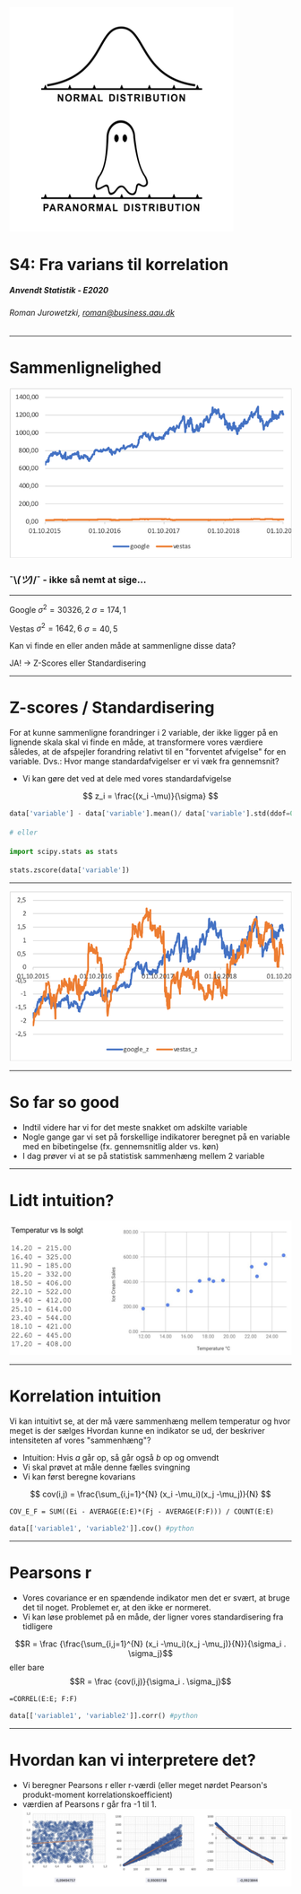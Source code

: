 ![is](img/paranormal.png)



S4: Fra varians til korrelation 
===


<!-- $size: 16:9 -->

<!--- $theme: gaia 
---> 

##### Anvendt Statistik - E2020


###### Roman Jurowetzki, roman@business.aau.dk


---

# Sammenlignelighed


![fin](img/fin.png)

### ¯\\_(ツ)_/¯ - ikke så nemt at sige...

---
Google
$\sigma^2 = 30326,2$ 
$\sigma = 174,1$ 

Vestas
$\sigma^2 = 1642,6$
$\sigma = 40,5$

Kan vi finde en eller anden måde at sammenligne disse data?

JA! $\rightarrow$ Z-Scores eller Standardisering

---

# Z-scores / Standardisering

For at kunne sammenligne forandringer i 2 variable, der ikke ligger på en lignende skala skal vi finde en måde, at transformere vores værdiere således, at de afspejler forandring relativt til en "forventet afvigelse" for en variable.
Dvs.: Hvor mange standardafvigelser er vi væk fra gennemsnit?

- Vi kan gøre det ved at dele med vores standardafvigelse


$$ z_i = \frac{(x_i -\mu)}{\sigma} $$



 ```python
 data['variable'] - data['variable'].mean()/ data['variable'].std(ddof=0)
 
 # eller
 
import scipy.stats as stats

stats.zscore(data['variable'])
 ``` 
 
 
---

![fin](img/fin_z.png)

---

# So far so good

- Indtil videre har vi for det meste snakket om adskilte variable
- Nogle gange gar vi set på forskellige indikatorer beregnet på en variable med en bibetingelse (fx. gennemsnitlig alder vs. køn)
- I dag prøver vi at se på statistisk sammenhæng mellem 2 variable

---

# Lidt intuition?

![is](img/corr_is.jpg)


---

# Korrelation intuition

Vi kan intuitivt se, at der må være sammenhæng mellem temperatur og hvor meget is der sælges
Hvordan kunne en indikator se ud, der beskriver intensiteten af vores "sammenhæng"?

- Intuition: Hvis *a* går op, så går også *b* op og omvendt
- Vi skal prøvet at måle denne fælles svingning
- Vi kan først beregne kovarians

$$ cov(i,j) = \frac{\sum_{i,j=1}^{N} (x_i -\mu_i)(x_j -\mu_j)}{N} $$

```
COV_E_F = SUM((Ei - AVERAGE(E:E)*(Fj - AVERAGE(F:F))) / COUNT(E:E)
```

```python
data[['variable1', 'variable2']].cov() #python
```



---

# Pearsons r

- Vores covariance er en spændende indikator men det er svært, at bruge det til noget. Problemet er, at den ikke er normeret.
- Vi kan løse problemet på en måde, der ligner vores standardisering fra tidligere


$$R = \frac {\frac{\sum_{i,j=1}^{N} (x_i -\mu_i)(x_j -\mu_j)}{N}}{\sigma_i . \sigma_j}$$
eller bare  
$$R = \frac {cov(i,j)}{\sigma_i . \sigma_j}$$


```Excel
=CORREL(E:E; F:F)
```
```python
data[['variable1', 'variable2']].corr() #python
```

---
# Hvordan kan vi interpretere det?

- Vi beregner Pearsons r eller r-værdi (eller meget nørdet Pearson's produkt-moment korrelationskoefficient)
- værdien af Pearsons r går fra -1 til 1.
![](img/corr_plots.jpg)

